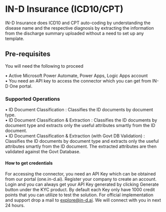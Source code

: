 # IN-D Insurance (ICD10/CPT)

IN-D Insurance does ICD10 and CPT auto-coding by understanding the disease name and the respective diagnosis by extracting the information from the discharge summary uploaded without a need to set up any template.
## Pre-requisites

You will need the following to proceed

• Active Microsoft Power Automate, Power Apps, Logic Apps account <br />
• You need an API key to access the connector which you can get from IN-D One portal. 

### Supported Operations

• ID Document Classification : Classifies the ID documents by document type.<br />
• ID Document Classification & Extraction : Classifies the ID documents by document type and extracts only the useful attributes
  smartly from the ID document.<br />
• ID Document Classification & Extraction (with Govt DB Validation) : Classifies the ID documents by document type and extracts only the useful attributes
  smartly from the ID document. The extracted attributes are then validated against the Govt
  Database.

#### How to get credentials

For accessing the connector, you need an API Key which can be obtained from our portal (one.in-d.ai). Register your company to create an account. Login and you can always get your API Key generated by clicking Generate button under the KYC product. By default each Key only have 1000 credit points that you can utilize to test the solution. For official implementation and support drop a mail to explore@in-d.ai. We will connect with you in next 24 hours.


